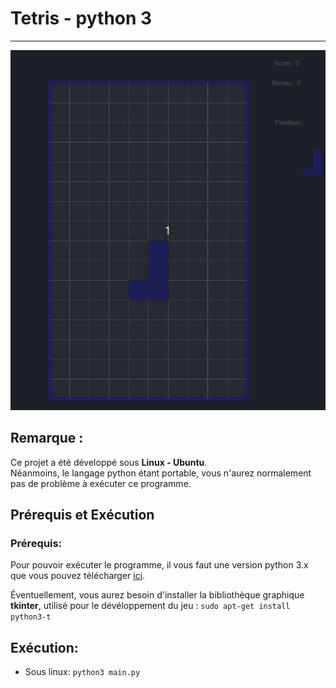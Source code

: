 # Tetris - python 3
---

![Exécution d'une partie de jeu](./demo.gif "Démo d'une partie de jeu")

## Remarque :
Ce projet a été développé sous **Linux - Ubuntu**.  
Néanmoins, le langage python étant portable, vous n'aurez normalement pas de problème à exécuter ce programme.


## Prérequis et Exécution

### Prérequis:

Pour pouvoir exécuter le programme, il vous faut une version python 3.x que vous pouvez télécharger [ici](https://www.python.org/downloads/).  

Éventuellement, vous aurez besoin d'installer la bibliothèque graphique **tkinter**, utilisé pour le dévéloppement du jeu : `sudo apt-get install python3-t`  

## Exécution:
+ Sous linux: `python3 main.py`


